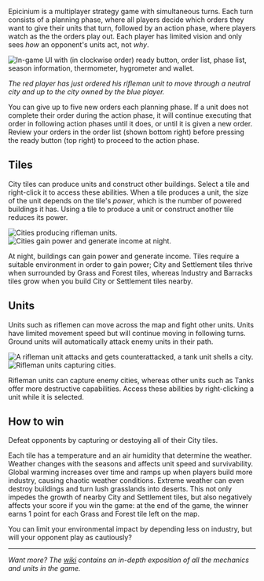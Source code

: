 Epicinium is a multiplayer strategy game with simultaneous turns.
Each turn consists of a planning phase, where all players decide which orders they want to give their units that turn,
followed by an action phase, where players watch as the the orders play out.
Each player has limited vision and only sees *how* an opponent's units act, not *why*.

![In-game UI with (in clockwise order) ready button, order list, phase list, season information, thermometer, hygrometer and wallet.](https://imgur.com/MWDTvM7.png "In-game UI with (in clockwise order) ready button, order list, phase list, season information, thermometer, hygrometer and wallet.")

*The red player has just ordered his rifleman unit to move through a neutral city and up to the city owned by the blue player.*

You can give up to five new orders each planning phase.
If a unit does not complete their order during the action phase, it will continue executing that order in following action phases until it does,
or until it is given a new order.
Review your orders in the order list (shown bottom right) before pressing the ready button (top right) to proceed to the action phase.

## Tiles

City tiles can produce units and construct other buildings.
Select a tile and right-click it to access these abilities.
When a tile produces a unit, the size of the unit depends on the tile's *power*, which is the number of powered buildings it has.
Using a tile to produce a unit or construct another tile reduces its power.

![Cities producing rifleman units.](https://i.imgur.com/4bxL3d6.gif "Cities producing rifleman units.")
![Cities gain power and generate income at night.](https://imgur.com/RLkeejs.gif "Cities gain power and generate income at night.")

At night, buildings can gain power and generate income.
Tiles require a suitable environment in order to gain power; City and Settlement tiles thrive when surrounded by Grass and Forest tiles, whereas Industry and Barracks tiles grow when you build City or Settlement tiles nearby.

## Units

Units such as riflemen can move across the map and fight other units.
Units have limited movement speed but will continue moving in following turns.
Ground units will automatically attack enemy units in their path.


![A rifleman unit attacks and gets counterattacked, a tank unit shells a city.](https://imgur.com/1iSHwfA.gif "A rifleman unit attacks and gets counterattacked, a tank unit shells a city.")
![Rifleman units capturing cities.](https://imgur.com/Us1Wvrz.gif "Rifleman units capturing cities.")

Rifleman units can capture enemy cities,
whereas other units such as Tanks offer more destructive capabilities.
Access these abilities by right-clicking a unit while it is selected.

## How to win

Defeat opponents by capturing or destoying all of their City tiles.

Each tile has a temperature and an air humidity that determine the weather.
Weather changes with the seasons and affects unit speed and survivability.
Global warming increases over time and ramps up when players build more industry, causing chaotic weather conditions.
Extreme weather can even destroy buildings and turn lush grasslands into deserts.
This not only impedes the growth of nearby City and Settlement tiles,
but also negatively affects your score if you win the game:
at the end of the game, the winner earns 1 point for each Grass and Forest tile left on the map.

You can limit your environmental impact by depending less on industry, but will your opponent play as cautiously?

---

*Want more?*
*The [wiki](https://github.com/SLiV9/epicinium/wiki) contains an in-depth exposition of all the mechanics and units in the game.*
